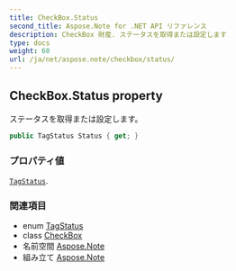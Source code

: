 ```yaml
---
title: CheckBox.Status
second_title: Aspose.Note for .NET API リファレンス
description: CheckBox 財産. ステータスを取得または設定します
type: docs
weight: 60
url: /ja/net/aspose.note/checkbox/status/
---
```

## CheckBox.Status property

ステータスを取得または設定します。

```csharp
public TagStatus Status { get; }
```

### プロパティ値

[`TagStatus`](../../tagstatus/).

### 関連項目

* enum [TagStatus](../../tagstatus/)
* class [CheckBox](../)
* 名前空間 [Aspose.Note](../../checkbox/)
* 組み立て [Aspose.Note](../../../)


